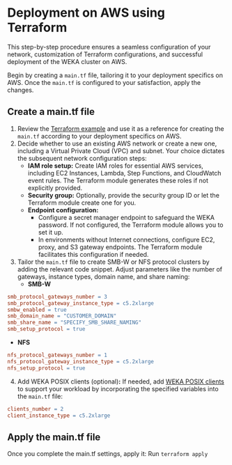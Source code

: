 # Deployment on AWS using Terraform

This step-by-step procedure ensures a seamless configuration of your network, customization of Terraform configurations, and successful deployment of the WEKA cluster on AWS.

Begin by creating a `main.tf` file, tailoring it to your deployment specifics on AWS. Once the `main.tf` is configured to your satisfaction, apply the changes.

## Create a main.tf file

1. Review the [Terraform example](aws-weka-terraform-deployment-module-description.md#terraform-example) and use it as a reference for creating the `main.tf` according to your deployment specifics on AWS.
2. Decide whether to use an existing AWS network or create a new one, including a Virtual Private Cloud (VPC) and subnet. Your choice dictates the subsequent network configuration steps:
   * **IAM role setup:** Create IAM roles for essential AWS services, including EC2 Instances, Lambda, Step Functions, and CloudWatch event rules. The Terraform module generates these roles if not explicitly provided.
   * **Security group:** Optionally, provide the security group ID or let the Terraform module create one for you.
   * **Endpoint configuration:**
     * Configure a secret manager endpoint to safeguard the WEKA password. If not configured, the Terraform module allows you to set it up.
     * In environments without Internet connections, configure EC2, proxy, and S3 gateway endpoints. The Terraform module facilitates this configuration if needed.
3. Tailor the `main.tf` file to create SMB-W or NFS protocol clusters by adding the relevant code snippet. Adjust parameters like the number of gateways, instance types, domain name, and share naming:
   * **SMB-W**

```makefile
smb_protocol_gateways_number = 3
smb_protocol_gateway_instance_type = c5.2xlarge 
smbw_enabled = true
smb_domain_name = "CUSTOMER_DOMAIN"
smb_share_name = "SPECIFY_SMB_SHARE_NAMING"
smb_setup_protocol = true
```

* **NFS**

```makefile
nfs_protocol_gateways_number = 1
nfs_protocol_gateway_instance_type = c5.2xlarge
nfs_setup_protocol = true
```

4. Add WEKA POSIX clients (optional)**:** If needed, add [WEKA POSIX clients](../../../overview/weka-client-and-mount-modes.md) to support your workload by incorporating the specified variables into the `main.tf` file:

```makefile
clients_number = 2
client_instance_type = c5.2xlarge
```

## Apply the main.tf file

Once you complete the main.tf settings, apply it: Run `terraform apply`
